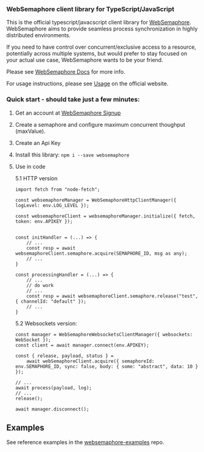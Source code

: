 ### WebSemaphore client library for TypeScript/JavaScript

This is the official typescript/javacscript client library for [WebSemaphore](https://www.websemaphore.com). 
WebSemaphore aims to provide seamless process synchronization in highly distributed environments.

If you need to have control over concurrent/exclusive access to a resource, potentially across multiple systems, 
but would prefer to stay focused on your actual use case, WebSemaphore wants to be your friend.

Please see [WebSemaphore Docs](https://www.websemaphore.com/docs/v1) for more info.

For usage instructions, please see [Usage](https://www.websemaphore.com/docs/v1/usage) on the official website.

### Quick start - should take just a few minutes:

1. Get an account at [WebSemaphore Signup](https://www.websemaphore.com/auth/signup)
2. Create a semaphore and configure maximum concurrent thoughput (maxValue).
3. Create an Api Key
4. Install this library: `npm i --save websemaphore`
5. Use in code

    5.1 HTTP version 
        
    ```
    import fetch from "node-fetch";

    const websemaphoreManager = WebSemaphoreHttpClientManager({ logLevel: env.LOG_LEVEL });

    const websemaphoreClient = websemaphoreManager.initialize({ fetch, token: env.APIKEY });

    
    const initHandler = (...) => {
        // ...
        const resp = await websemaphoreClient.semaphore.acquire(SEMAPHORE_ID, msg as any);
        // ...
    }

    const processingHandler = (...) => {
        // ...
        // do work
        // ...
        const resp = await websemaphoreClient.semaphore.release("test", { channelId: "default" });
        // ...
    }
    ```
    5.2 Websockets version:
    ```        
    const manager = WebSemaphoreWebsocketsClientManager({ websockets: WebSocket });
    const client = await manager.connect(env.APIKEY);

    const { release, payload, status } =
        await webSemaphoreClient.acquire({ semaphoreId: env.SEMAPHORE_ID, sync: false, body: { some: "abstract", data: 10 } });

    // ...
    await process(payload, log);
    // ...
    release();

    await manager.disconnect();
    ```

## Examples
See reference examples in the [websemaphore-examples](https://github.com/broadmindcloud/websemaphore-examples) repo.
